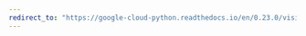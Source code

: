 ```yaml
---
redirect_to: "https://google-cloud-python.readthedocs.io/en/0.23.0/vision-annotations.html"
---
```

